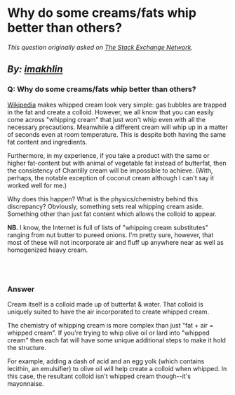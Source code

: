 # Why do some creams/fats whip better than others?

_This question originally asked on [The Stack Exchange Network](https://cooking.stackexchange.com/q/100934)._

_By: [imakhlin](https://cooking.stackexchange.com/u/77179)_
<br>
--------------------------------------------
### Q: Why do some creams/fats whip better than others?
<p><a href="https://en.wikipedia.org/wiki/Whipped_cream#Food_chemistry" rel="noreferrer">Wikipedia</a> makes whipped cream look very simple: gas bubbles are trapped in the fat and create a colloid. However, we all know that you can easily come across "whipping cream" that just won't whip even with all the necessary precautions. Meanwhile a different cream will whip up in a matter of seconds even at room temperature. This is despite both having the same fat content and ingredients.</p>

<p>Furthermore, in my experience, if you take a product with the same or higher fat-content but with animal of vegetable fat instead of butterfat, then the consistency of Chantilly cream will be impossible to achieve. (With, perhaps, the  notable exception of coconut cream although I can't say it worked well for me.) </p>

<p>Why does this happen? What is the physics/chemistry behind this discrepancy? Obviously, something sets real whipping cream aside. Something other than just fat content which allows the colloid to appear.</p>

<p><strong>NB.</strong> I know, the Internet is full of lists of "whipping cream substitutes" ranging from nut butter to pureed onions. I'm pretty sure, however, that most of these will not incorporate air and fluff up anywhere near as well as homogenized heavy cream.</p>

<br><br>
### Answer 
<p>Cream itself is a colloid made up of butterfat &amp; water. That colloid is uniquely suited to have the air incorporated to create whipped cream. </p>

<p>The chemistry of whipping cream is more complex than just "fat + air = whipped cream". If you're trying to whip olive oil or lard into "whipped cream" then each fat will have some unique additional steps to make it hold the structure. </p>

<p>For example, adding a dash of acid and an egg yolk (which contains lecithin, an emulsifier) to olive oil will help create a colloid when whipped. In this case, the resultant colloid isn't whipped cream though--it's mayonnaise.</p>


